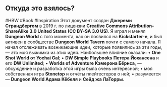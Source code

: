 ## Откуда это взялось? 

#HBW #Book #Inspiration 
Этот документ создан **Джереми Страндбергом** в 2019 г. по лицензии **Creative Commons Attribution-ShareAlike 3.0 United States (CC BY-SA 3.0 US)**. Я играл и менял **Dungeon World** с того момента, как он появился на **Kickstarter-е**, и был активен в сообществе **Dungeon World Tavern** почти с самого начала. Я начал отслеживать возникающие идеи, которые появились за эти годы, — это моя выжимка из этих идей. 
Наибольшее влияние оказали: 
• **One Shot World от Yochai Gal**; 
• **DW Simple Playbooks** **Петера Йохансена** и его **DW Unlimited**; 
• **Worlds of Adventure Кэмерона Бёрнса**, — обсуждение и разработка этой игры была очень интересной; 
• моя собственная игра **Stonetop** и отчёты плейтестеров о ней; 
• разумеется — **Dungeon World Адама Кёбеля** и **Сейд жа ЛаТорры**.

